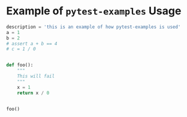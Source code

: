# Example of `pytest-examples` Usage

```py
description = 'this is an example of how pytest-examples is used'
a = 1
b = 2
# assert a + b == 4
# c = 1 / 0


def foo():
    """
    This will fail
    """
    x = 1
    return x / 0


foo()
```
